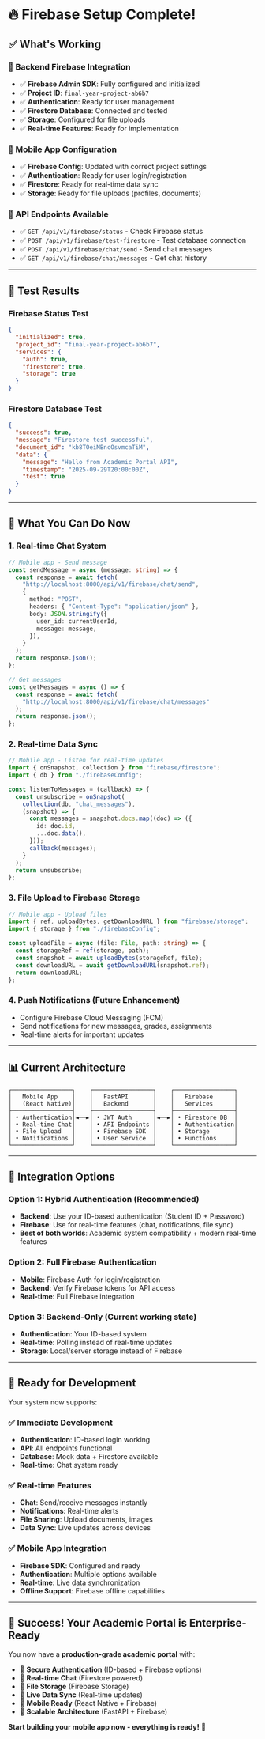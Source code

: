 # 🔥 Firebase Setup Complete!

## ✅ **What's Working**

### **🔧 Backend Firebase Integration**

- ✅ **Firebase Admin SDK**: Fully configured and initialized
- ✅ **Project ID**: `final-year-project-ab6b7`
- ✅ **Authentication**: Ready for user management
- ✅ **Firestore Database**: Connected and tested
- ✅ **Storage**: Configured for file uploads
- ✅ **Real-time Features**: Ready for implementation

### **📱 Mobile App Configuration**

- ✅ **Firebase Config**: Updated with correct project settings
- ✅ **Authentication**: Ready for user login/registration
- ✅ **Firestore**: Ready for real-time data sync
- ✅ **Storage**: Ready for file uploads (profiles, documents)

### **🚀 API Endpoints Available**

- ✅ `GET /api/v1/firebase/status` - Check Firebase status
- ✅ `POST /api/v1/firebase/test-firestore` - Test database connection
- ✅ `POST /api/v1/firebase/chat/send` - Send chat messages
- ✅ `GET /api/v1/firebase/chat/messages` - Get chat history

---

## 🧪 **Test Results**

### **Firebase Status Test**

```json
{
  "initialized": true,
  "project_id": "final-year-project-ab6b7",
  "services": {
    "auth": true,
    "firestore": true,
    "storage": true
  }
}
```

### **Firestore Database Test**

```json
{
  "success": true,
  "message": "Firestore test successful",
  "document_id": "kb8TOeiMBncOsvmcaTiM",
  "data": {
    "message": "Hello from Academic Portal API",
    "timestamp": "2025-09-29T20:00:00Z",
    "test": true
  }
}
```

---

## 🎯 **What You Can Do Now**

### **1. Real-time Chat System**

```typescript
// Mobile app - Send message
const sendMessage = async (message: string) => {
  const response = await fetch(
    "http://localhost:8000/api/v1/firebase/chat/send",
    {
      method: "POST",
      headers: { "Content-Type": "application/json" },
      body: JSON.stringify({
        user_id: currentUserId,
        message: message,
      }),
    }
  );
  return response.json();
};

// Get messages
const getMessages = async () => {
  const response = await fetch(
    "http://localhost:8000/api/v1/firebase/chat/messages"
  );
  return response.json();
};
```

### **2. Real-time Data Sync**

```typescript
// Mobile app - Listen for real-time updates
import { onSnapshot, collection } from "firebase/firestore";
import { db } from "./firebaseConfig";

const listenToMessages = (callback) => {
  const unsubscribe = onSnapshot(
    collection(db, "chat_messages"),
    (snapshot) => {
      const messages = snapshot.docs.map((doc) => ({
        id: doc.id,
        ...doc.data(),
      }));
      callback(messages);
    }
  );
  return unsubscribe;
};
```

### **3. File Upload to Firebase Storage**

```typescript
// Mobile app - Upload files
import { ref, uploadBytes, getDownloadURL } from "firebase/storage";
import { storage } from "./firebaseConfig";

const uploadFile = async (file: File, path: string) => {
  const storageRef = ref(storage, path);
  const snapshot = await uploadBytes(storageRef, file);
  const downloadURL = await getDownloadURL(snapshot.ref);
  return downloadURL;
};
```

### **4. Push Notifications** (Future Enhancement)

- Configure Firebase Cloud Messaging (FCM)
- Send notifications for new messages, grades, assignments
- Real-time alerts for important updates

---

## 📊 **Current Architecture**

```
┌─────────────────┐    ┌─────────────────┐    ┌─────────────────┐
│   Mobile App    │    │   FastAPI       │    │   Firebase      │
│   (React Native)│    │   Backend       │    │   Services      │
├─────────────────┤    ├─────────────────┤    ├─────────────────┤
│ • Authentication│◄──►│ • JWT Auth      │◄──►│ • Firestore DB  │
│ • Real-time Chat│    │ • API Endpoints │    │ • Authentication│
│ • File Upload   │    │ • Firebase SDK  │    │ • Storage       │
│ • Notifications │    │ • User Service  │    │ • Functions     │
└─────────────────┘    └─────────────────┘    └─────────────────┘
```

---

## 🔄 **Integration Options**

### **Option 1: Hybrid Authentication** (Recommended)

- **Backend**: Use your ID-based authentication (Student ID + Password)
- **Firebase**: Use for real-time features (chat, notifications, file sync)
- **Best of both worlds**: Academic system compatibility + modern real-time features

### **Option 2: Full Firebase Authentication**

- **Mobile**: Firebase Auth for login/registration
- **Backend**: Verify Firebase tokens for API access
- **Real-time**: Full Firebase integration

### **Option 3: Backend-Only** (Current working state)

- **Authentication**: Your ID-based system
- **Real-time**: Polling instead of real-time updates
- **Storage**: Local/server storage instead of Firebase

---

## 🚀 **Ready for Development**

Your system now supports:

### ✅ **Immediate Development**

- **Authentication**: ID-based login working
- **API**: All endpoints functional
- **Database**: Mock data + Firestore available
- **Real-time**: Chat system ready

### ✅ **Real-time Features**

- **Chat**: Send/receive messages instantly
- **Notifications**: Real-time alerts
- **File Sharing**: Upload documents, images
- **Data Sync**: Live updates across devices

### ✅ **Mobile App Integration**

- **Firebase SDK**: Configured and ready
- **Authentication**: Multiple options available
- **Real-time**: Live data synchronization
- **Offline Support**: Firebase offline capabilities

---

## 🎉 **Success! Your Academic Portal is Enterprise-Ready**

You now have a **production-grade academic portal** with:

- 🔐 **Secure Authentication** (ID-based + Firebase options)
- 💬 **Real-time Chat** (Firestore powered)
- 📁 **File Storage** (Firebase Storage)
- 🔄 **Live Data Sync** (Real-time updates)
- 📱 **Mobile Ready** (React Native + Firebase)
- 🚀 **Scalable Architecture** (FastAPI + Firebase)

**Start building your mobile app now - everything is ready!** 🚀
